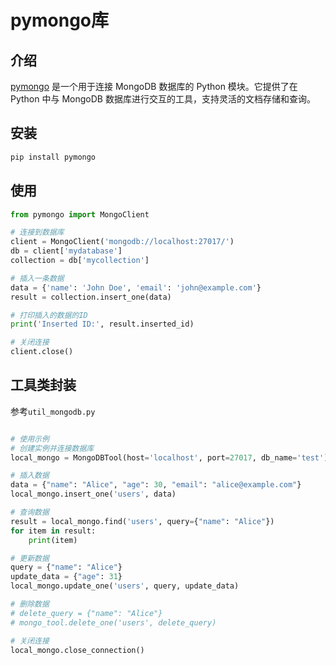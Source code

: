 
# pymongo库

## 介绍
[pymongo](https://pypi.org/project/pymongo/) 是一个用于连接 MongoDB 数据库的 Python 模块。它提供了在 Python 中与 MongoDB 数据库进行交互的工具，支持灵活的文档存储和查询。

## 安装

```bash
pip install pymongo
```

## 使用

```python
from pymongo import MongoClient

# 连接到数据库
client = MongoClient('mongodb://localhost:27017/')
db = client['mydatabase']
collection = db['mycollection']

# 插入一条数据
data = {'name': 'John Doe', 'email': 'john@example.com'}
result = collection.insert_one(data)

# 打印插入的数据的ID
print('Inserted ID:', result.inserted_id)

# 关闭连接
client.close()

```

## 工具类封装

参考`util_mongodb.py`

```python

# 使用示例
# 创建实例并连接数据库
local_mongo = MongoDBTool(host='localhost', port=27017, db_name='test')

# 插入数据
data = {"name": "Alice", "age": 30, "email": "alice@example.com"}
local_mongo.insert_one('users', data)

# 查询数据
result = local_mongo.find('users', query={"name": "Alice"})
for item in result:
    print(item)

# 更新数据
query = {"name": "Alice"}
update_data = {"age": 31}
local_mongo.update_one('users', query, update_data)

# 删除数据
# delete_query = {"name": "Alice"}
# mongo_tool.delete_one('users', delete_query)

# 关闭连接
local_mongo.close_connection()

```